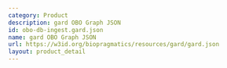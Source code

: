 ```yaml
---
category: Product
description: gard OBO Graph JSON
id: obo-db-ingest.gard.json
name: gard OBO Graph JSON
url: https://w3id.org/biopragmatics/resources/gard/gard.json
layout: product_detail
---
```

